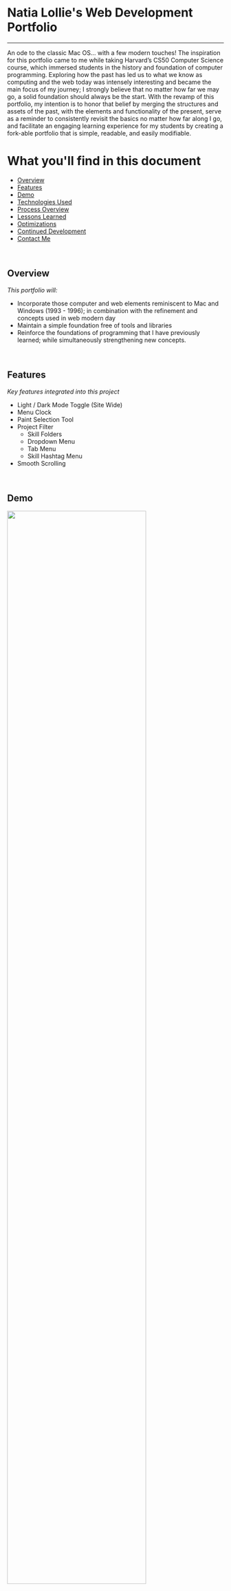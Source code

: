 # Natia Lollie's Web Development Portfolio
---

An ode to the classic Mac OS… with a few modern touches! The inspiration for this portfolio came to me while taking Harvard’s CS50 Computer Science course, which immersed students in the history and foundation of computer programming. Exploring how the past has led us to what we know as computing and the web today was intensely interesting and became the main focus of my journey; I strongly believe that no matter how far we may go, a solid foundation should always be the start. With the revamp of this portfolio, my intention is to honor that belief by merging the structures and assets of the past, with the elements and functionality of the present, serve as a reminder to consistently revisit the basics no matter how far along I go, and facilitate an engaging learning experience for my students by creating a fork-able portfolio that is simple, readable, and easily modifiable.

# What you'll find in this document 

* [Overview](#overview)
* [Features](#features)
* [Demo](#demo)
* [Technologies Used](#technologies-used)
* [Process Overview](#process-overview)
* [Lessons Learned](#lessons-learned)
* [Optimizations](#optimizations)
* [Continued Development](#continued-development)
* [Contact Me](#contact-me) 

<br>

## Overview 
_This portfolio will:_
<br>
- Incorporate those computer and web elements reminiscent to Mac and Windows (1993 - 1996); in combination with the refinement and concepts used in web modern day
- Maintain a simple foundation free of tools and libraries 
- Reinforce the foundations of programming that I have previously learned; while simultaneously strengthening new concepts. 

<br>

## Features 
_Key features integrated into this project_

 - Light / Dark Mode Toggle (Site Wide)
 - Menu Clock
 - Paint Selection Tool
 - Project Filter 
	- Skill Folders
	- Dropdown Menu
	- Tab Menu
	- Skill Hashtag Menu 
- Smooth Scrolling

<br>

## Demo

<img src="https://github.com/natiaLollie/personal-portfolio-2022/blob/main/src/_imgs/portfolio-snapshot.gif?raw=true" width="80%"/>
<br>
<a href="https://natialollie.success-way.co/"><img src="https://img.shields.io/badge/my_portfolio-000?style=for-the-badge&logo=ko-fi&logoColor=white"></a>

<br>
<br>

## Technologies Used
_Technologies I've worked with on this project, including programming languages, frameworks, libraries, and tools._
- Javscript 
- HTML / CSS  
- Git
- Gulp
- Wireframe & Protype -> Sketch, Adobe XD

<br>

## Process Overview
_A general overview of my website develpoment process._
<br>
1. Project Planning 
2. Readme and Style Guide 
3. Design and Wireframe 
	- _low fidelity sketch_ 
	- _high fidelity mockup_
4. Development Environment Setup
5. Layout and Structure 
	- _navigation (flexbox)_
	- _main layout (css grid)_
6. Styling 
	- _css_
7. Functionality
	- menu clock
	- light/dark mode
	- settings bar
	- project filter
8. Testing and Code Optimization
9. Automated Deployment Setup

<br>

## Lessons Learned 
_Things I learned while building this project, challenges I faced and how I overcame them_

<br>

## Optimizations
_Optimizations I made in my code: E.g. refactors, performance improvements, accessibility, etc._

<br>

## Continued Development 
_Future plans, developments, features, and fixes._
### In Development:
- Navigation
	- [ ] add breadcrumb menu to post pages
	- [ ] add scroll to top button 
	- [ ] hamburger menu on mobile
	- [x] ~~smooth scroll to projects when skill is clicked~~ 
### Future Development:
- Miscellaneous
	- [ ] incorporate animated gif previews for project thumbnails
	- [ ] add google analytics 
	- [ ] integrate heat mapping
	- [ ] optimize accessibility for users with screen readers
	- [ ] implement HTML5 audio element 'mac 93' startup sound on load
	- [x] ~~add archive library tab~~
	- [x] ~~add 404 page not found~~
		- [ ] implement mac screen of death sound
	- [ ] add volunteer section
- Fixes
	- [ ] main menu navigation clock on ie11

<br>

## Contact Me 

If you have any feedback, or would like to contact me concerning this project, please reach out to me via [contact](https://natialollie.success-way.co/#contact) form or linkedin:

[![linkedin](https://img.shields.io/badge/linkedin-0A66C2?style=for-the-badge&logo=linkedin&logoColor=white)](https://www.linkedin.com/in/natialollie/)




 

















